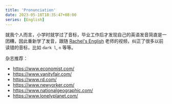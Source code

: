 ```yaml
---
title: 'Pronunciation'
date: 2023-05-18T18:35:47+08:00
series: [English]
---
```


就我个人而言，小学时就学过了音标，毕业工作后才发现自己的英语发音简直是一团糟，因此重新学了发音，跟随 [Rachel's English](https://www.youtube.com/@rachelsenglish) 老师的视频，纠正了很多以前读错的音标，比如 `dark l`, `n` 等等。

杂志推荐：

- https://www.economist.com/
- https://www.vanityfair.com/
- https://www.rd.com/
- https://www.newyorker.com/
- https://www.nationalgeographic.com/
- https://www.lonelyplanet.com/

